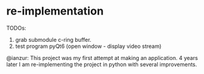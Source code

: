 # re-implementation 

TODOs:
1. grab submodule c-ring buffer.
2. test program pyQt6 (open window - display video stream)

@ianzur: This project was my first attempt at making an application. 4 years later I am re-implementing the project in python with several improvements.

